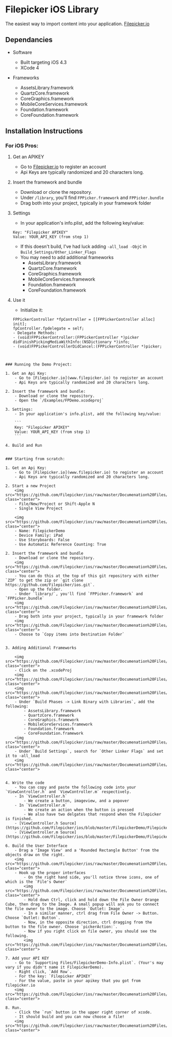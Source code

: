 # Filepicker iOS Library


The easiest way to import content into your application. 
[Filepicker.io](www.filepicker.io)


## Dependancies

- Software
	- Built targeting iOS 4.3
	- XCode 4
	
- Frameworks
	- AssetsLibrary.framework
	- QuartzCore.framework
	- CoreGraphics.framework
	- MobileCoreServices.framework
	- Foundation.framework
	- CoreFoundation.framework


## Installation Instructions


### For iOS Pros:

1. Get an APIKEY
	- Go to [Filepicker.io](www.filepicker.io) to register an account
	- Api Keys are typically randomized and 20 characters long.

2. Insert the framework and bundle
	- Download or clone the repository.
	- Under `/library`, you'll find `FPPicker.framework` and `FPPicker.bundle`
	- Drag both into your project, typically in your framework folder

3. Settings
	- In your application's info.plist, add the following key/value:
	
	```
	Key: "Filepicker APIKEY"
	Value: YOUR_API_KEY (from step 1)
	```
	- If this doesn't build, I've had luck adding `-all_load -ObjC` in `Build_Settings/Other_Linker_Flags`
	- You may need to add additional frameworks
		- AssetsLibrary.framework
		- QuartzCore.framework
		- CoreGraphics.framework
		- MobileCoreServices.framework
		- Foundation.framework
		- CoreFoundation.framework
	

4. Use it
	- Initialize it:
	
	```
    FPPickerController *fpController = [[FPPickerController alloc] init];
    fpController.fpdelegate = self;
	- Delegate Methods:
    - (void)FPPickerController:(FPPickerController *)picker didFinishPickingMediaWithInfo:(NSDictionary *)info;
    - (void)FPPickerControllerDidCancel:(FPPickerController *)picker;
```


### Running the Demo Project:

1. Get an Api Key:
	- Go to [Filepicker.io](www.filepicker.io) to register an account
	- Api Keys are typically randomized and 20 characters long.

2. Insert the framework and bundle:
	- Download or clone the repository.
	- Open the `/Examples/FPDemo.xcodeproj`

3. Settings:
	- In your application's info.plist, add the following key/value:
	
	```
	Key: "Filepicker APIKEY"
	Value: YOUR_API_KEY (from step 1)
	```

4. Build and Run


### Starting from scratch:

1. Get an Api Key:
	- Go to [Filepicker.io](www.filepicker.io) to register an account
	- Api Keys are typically randomized and 20 characters long.

2. Start a new Project
	<img src="https://github.com/Filepicker/ios/raw/master/Documenation%20Files/10.png" class="center">
	- File/New/Project or Shift-Apple N
	- Single View Project
	
	<img src="https://github.com/Filepicker/ios/raw/master/Documenation%20Files/20.png" class="center">
	- Name: FilepickerDemo
	- Device Family: iPad
	- Use Storyboards: False
	- Use Automatic Reference Counting: True
	
2. Insert the framework and bundle
	- Download or clone the repository.
	<img src="https://github.com/Filepicker/ios/raw/master/Documenation%20Files/30.png" class="center">
	- You can do this at the top of this git repository with either `ZIP` to get the zip or `git clone https://github.com/Filepicker/ios.git`.
	- Open up the folder.
	- Under `library/`, you'll find `FPPicker.framework` and `FPPicker.bundle`
	<img src="https://github.com/Filepicker/ios/raw/master/Documenation%20Files/35.png" class="center">	
	- Drag both into your project, typically in your framework folder
	<img src="https://github.com/Filepicker/ios/raw/master/Documenation%20Files/40.png" class="center">	
	- Choose to `Copy items into Destination Folder`
	
	
3. Adding Additional Frameworks

	<img src="https://github.com/Filepicker/ios/raw/master/Documenation%20Files/45.png" class="center">	
	- Click on the .xcodeProj
	<img src="https://github.com/Filepicker/ios/raw/master/Documenation%20Files/50.png" class="center">	
	<img src="https://github.com/Filepicker/ios/raw/master/Documenation%20Files/60.png" class="center">	
	- Under `Build Phases -> Link Binary with Libraries`, add the following:
		- AssetsLibrary.framework
		- QuartzCore.framework
		- CoreGraphics.framework
		- MobileCoreServices.framework
		- Foundation.framework
		- CoreFoundation.framework
	<img src="https://github.com/Filepicker/ios/raw/master/Documenation%20Files/70.png" class="center">	
	- Under `Build Settings`, search for `Other Linker Flags` and set it to -all_load
	<img src="https://github.com/Filepicker/ios/raw/master/Documenation%20Files/75.png" class="center">	


4. Write the code
	- You can copy and paste the following code into your `ViewController.h` and `ViewController.m` respectively.
	- In `ViewController.h`
		- We create a button, imageview, and a popover
	- In `ViewController.m`
		- We create an action when the button is pressed
		- We also have two delgates that respond when the Filepicker is finished.
	- [ViewController.h Source](https://github.com/Filepicker/ios/blob/master/FilepickerDemo/FilepickerDemo/ViewController.h)
	- [ViewController.m Source](https://github.com/Filepicker/ios/blob/master/FilepickerDemo/FilepickerDemo/ViewController.m)
	
6. Build the User Interface
	- Drag a 'Image View' and a 'Rounded Rectangle Button' from the objects draw on the right.
	<img src="https://github.com/Filepicker/ios/raw/master/Documenation%20Files/110.png" class="center">	
	- Hook up the proper interfaces
		- On the right hand side, you'll notice three icons, one of which is the `File's Owner`
		<img src="https://github.com/Filepicker/ios/raw/master/Documenation%20Files/115.png" class="center">	
		- Hold down Ctrl, click and hold down the File Owner Orange Cube, then drag to the Image. A small popup will ask you to connect the file owner to the image. Choose `Outlet: Image`.
		- In a similar manner, ctrl drag from File Owner -> Button. Choose `Outlet: Button`.
		- Now, in the opposite direction, ctrl dragging from the button to the file owner. Choose `pickerAction:`.
		- Now if you right click on file owner, you should see the following.
		<img src="https://github.com/Filepicker/ios/raw/master/Documenation%20Files/140.png" class="center">
	
7. Add your API KEY
	- Go to `Supporting Files/FilepickerDemo-Info.plist`. (Your's may vary if you didn't name it FilepickerDemo).
	- Right click, `Add Row`.
	- For the key: `Filepicker APIKEY`
	- For the value, paste in your apikey that you got from filepicker.io
	<img src="https://github.com/Filepicker/ios/raw/master/Documenation%20Files/150.png" class="center">
	
8. Run.
	- Click the `run` button in the upper right corner of xcode.
	- It should build and you can now choose a file!
	<img src="https://github.com/Filepicker/ios/raw/master/Documenation%20Files/160.png" class="center">
	